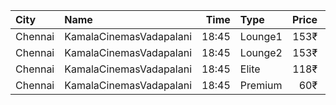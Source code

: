 | City    | Name                    |  Time | Type    | Price | Capacity | Booked |
| :------ | :---------------------- | ----: | :------ | ----: | -------: | -----: |
| Chennai | KamalaCinemasVadapalani | 18:45 | Lounge1 |  153₹ |       17 |      0 |
| Chennai | KamalaCinemasVadapalani | 18:45 | Lounge2 |  153₹ |       17 |      0 |
| Chennai | KamalaCinemasVadapalani | 18:45 | Elite   |  118₹ |      294 |    141 |
| Chennai | KamalaCinemasVadapalani | 18:45 | Premium |   60₹ |        5 |      1 |